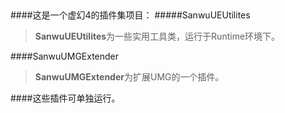 ## 
####这是一个虚幻4的插件集项目：
#####SanwuUEUtilites
>**SanwuUEUtilites**为一些实用工具类，运行于Runtime环境下。

####SanwuUMGExtender
>**SanwuUMGExtender**为扩展UMG的一个插件。

####这些插件可单独运行。
